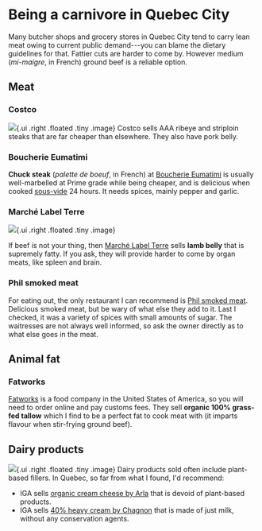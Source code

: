 # Being a carnivore in Quebec City

Many butcher shops and grocery stores in Quebec City tend to carry lean meat owing to current public demand---you can blame the dietary guidelines for that. Fattier cuts are harder to come by. However medium (*mi-maigre*, in French) ground beef is a reliable option.

## Meat

### Costco
![](https://lh3.googleusercontent.com/zWEb9nHS_WXWQIZsIU_L3kYHE_EH9yb95B6hDWf8NxoKqVIvCrTVDef19YeILTvbqJbO56dOwcvMyjXYlYZjh7rv5hopf2i5NohGRPHJU-IkZRjEJQzBJYAsVnRjM5TfiBzJSzK8YccVKW2tcdvZ38Q4lYjJKveJzIXDs_CKDOTsIk3BJlnlTVk85tGTM85oKZrvkWLnzwCOG-VNrL1UdhdHbvKc7VAiKZo31vXLB-wqU1VV0iTw6L0A5K0o_uN-gH4Cxi9So5fULjnodKbZxRjAIBpfAEvA9hYEb6QuWpCUa9S23ACdoJ4C2VzEEga7M2Xy2H5vXxbXqQgBVfZKqoEJ0Zv0Wr_x0or-JcceQSy8s2AD4o6q2SXcmf81bmgsxo3Zl1D7Rg1kxtBZRwZhDwOgdWcccHCElUifkzENnui0V71p9yoQ0AxKSbvIUDyjjhlB0JT7Dp-zO6Gn1Q3PQRgCVeIAX2Ln2p5TsHjAGaJTYRUB3Z1IqhpCuFV9YzZYHi58GBHMRfrs347WYL84JWPF8S5r2piw9kecRnhagCZp4cu9GZh4j0FRZB2ypm8ZWvEGWn3iETpJ1Qi5Ljub9mggvBncSItCn2tRHtlNEqjKD9pZwpFv2pBNamfKajs6hT7Nko7dolHeR8VXUwk4s0964Rd5UATHWH3r0KwIk6-VKOW0_4tohagoBHET77k=w1020-h1073-no?authuser=0){.ui .right .floated .tiny .image}
Costco sells AAA ribeye and striploin steaks that are far cheaper than elsewhere. They also have pork belly.

### Boucherie Eumatimi

**Chuck steak** (*palette de boeuf*, in French) at [Boucherie Eumatimi](https://goo.gl/maps/jj4iXi8im8n25Wxv6) is usually well-marbelled at Prime grade while being cheaper, and is delicious when cooked [sous-vide](/sous-vide.html) 24 hours. It needs spices, mainly pepper and garlic.

### Marché Label Terre

![](https://lh3.googleusercontent.com/DPz8Faq3K_PgpfnSpMWoC-zYGxs83MnWTvAEgW5fc_7otK6T-uC4rDF9954706FMq_pwEwTfwYkRpvLDDQZld6WiqMxXvaks69TlyKKATtn8pscSM-GhLIcPAbHo_8Gk0SS1ZpZiPzZBmI515NaWhygAJ2aoyrpaE_YHXV-IJgYG67iD0ixpJJbnJ_EGNrp6-eIlG6hFFArDOnrMNAZp1cGQ4iSZTsJNtilLY0YOkSNnS3io5Vf41Os4JSO2_NlcLykpTnzZziigms4ycAV949P7tW4XnvtcO53oE01Y9xr4ixrKVynDLRiJM9Lidis73opk71iECwu0wJLZ-NC3ruoHpDQ8wbVbcFSqCvMZiOYfFdT5uZlikC89UsGcGREuJ7VH4zNXUA8KuUga1Oo6mwI2X5Rz-E6H1MWeGFS-DEf84Oyui_oV2epwu_1myXeGC3s4gqoN3PKtckjNaKVIQWPN6j7f-z3STXmo-_FOhwsGAKQ9BtFZ5pMk7kNUoiWT2KIyLwiOiDM7bC88ShAXl5OdqoTvsnNjAt0ZnlIeeBaL5ZJFptIZjmtAA8OUI2t0MGcf4ppFWkegQPJYkrr4PBPxA06akGLwLcVeW7uCPxhmTky217WNlUooFsQlBz3suTfpc25g6_orh5aT9ItM3xncGDP63OlUbrnryWiIUNjcLivrfAhQpeczL-V29wM=w1231-h832-no?authuser=0){.ui .right .floated .tiny .image}

If beef is not your thing, then [Marché Label Terre](http://www.marchelabelterre.com/) sells **lamb belly** that is supremely fatty. If you ask, they will provide harder to come by organ meats, like spleen and brain.

### Phil smoked meat

For eating out, the only restaurant I can recommend is [Phil smoked meat](http://philsmokedmeat.com/). Delicious smoked meat, but be wary of what else they add to it. Last I checked, it was a variety of spices with small amounts of sugar. The waitresses are not always well informed, so ask the owner directly as to what else goes in the meat.

## Animal fat

### Fatworks

[Fatworks](https://fatworksfoods.com/) is a food company in the United States of America, so you will need to order online and pay customs fees. They sell **organic 100% grass-fed tallow** which I find to be a perfect fat to cook meat with (it imparts flavour when stir-frying ground beef).

## Dairy products
![](https://www.arlafoods.ca/4abb83/contentassets/e43b8d30fe744519b89bdd69d72cfdf3/arla_organic_cc_300x225.png?preset=3col-desktop){.ui .right .floated .tiny .image}
Dairy products sold often include plant-based fillers. In Quebec, so far from what I found, I'd recommend:

* IGA sells [organic cream cheese by Arla](https://www.arlafoods.ca/our-brands/arla-cream-cheese/) that is devoid of plant-based products.
* IGA sells [40% heavy cream by Chagnon](http://laiteriechagnon.com/en/creme-40.php) that is made of just milk, without any conservation agents.

